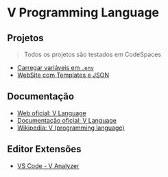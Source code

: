 # V Programming Language

## Projetos

> Todos os projetos são testados em CodeSpaces

* [Carregar variáveis em `.env`](./dotenv/)
* [WebSite com Templates e JSON](./website/)

## Documentação

* [Web oficial: V Language](https://vlang.io/)
* [Documentação oficial: V Language](https://docs.vlang.io/introduction.html)
* [Wikipedia: V (programming language)](https://en.wikipedia.org/wiki/V_(programming_language))

## Editor Extensões

* [VS Code - V Analyzer](https://marketplace.visualstudio.com/items?itemName=VOSCA.vscode-v-analyzer)
